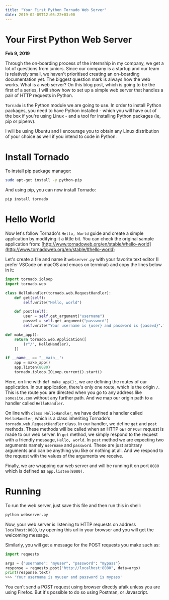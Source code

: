 ```yaml
---
title: "Your First Python Tornado Web Server"
date: 2019-02-09T12:05:22+03:00
---
```


# Your First Python Web Server

**Feb 9, 2019**
<!-- <sup>Last modified: **Dec 2, 2018**</sup> -->

Through the on-boarding process of the internship in my company, we get a lot of questions from juniors. Since our company is a startup and our team is relatively small, we haven't prioritised creating an on-boarding documentation yet. The biggest question mark is always how the web works. What is a web server? On this blog post, which is going to be the first of a series, I will show how to set up a simple web server that handles a pair of HTTP requests in Python.

`Tornado` is the Python module we are going to use. In order to install Python packages, you need to have Python installed - which you will have out of the box if you're using Linux - and a tool for installing Python packages (ie, pip or pipenv).

I will be using Ubuntu and I encourage you to obtain any Linux distribution of your choice as well if you intend to code in Python.


# Install Tornado

To install pip package manager:

```bash
sudo apt-get install -y python-pip
```

And using pip, you can now install Tornado:


```bash
pip install tornado
```

# Hello World

Now let's follow Tornado's `Hello, World` guide and create a simple application by modifying it a little bit. You can check the original sample application from: [http://www.tornadoweb.org/en/stable/#hello-world](http://www.tornadoweb.org/en/stable/#hello-world)

Let's create a file and name it `webserver.py` with your favorite text editor (I prefer VSCode on macOS and emacs on terminal) and copy the lines below in it:


```python
import tornado.ioloop
import tornado.web

class HelloHandler(tornado.web.RequestHandler):
    def get(self):
        self.write("Hello, world")

    def post(self):
        user = self.get_argument("username")
        passwd = self.get_argument("password")
        self.write("Your username is {user} and password is {passwd}".format(user=user, passwd=passwd))

def make_app():
    return tornado.web.Application([
        (r"/", HelloHandler),
    ])

if __name__ == "__main__":
    app = make_app()
    app.listen(8080)
    tornado.ioloop.IOLoop.current().start()
```

Here, on line with `def make_app():`, we are defining the routes of our application. In our application, there's only one route, which is the origin `/`. This is the route you are directed when you go to any address like `somesite.com` without any further path. And we map our origin path to a handler called `HelloHandler`.

On line with `class HelloHandler`, we have defined a handler called `HelloHandler`, which is a class inheriting Tornado's `tornado.web.RequestHandler` class. In our handler, we define `get` and `post` methods. These methods will be called when an HTTP `GET` or `POST` request is made to our web server. In `get` method, we simply respond to the request with a friendly message, `Hello, world`. In `post` method we are expecting two arguments namely `username` and `password`. These are just arbitrary arguments and can be anything you like or nothing at all. And we respond to the request with the values of the arguments we receive.

Finally, we are wrapping our web server and will be running it on port `8080` which is defined as `app.listen(8080)`.

# Running

To run the web server, just save this file and then run this in shell:

```bash
python webserver.py
```

Now, your web server is listening to HTTP requests on address `localhost:8080`, try opening this url in your browser and you will get the welcoming message.

Similarly, you will get a message for the POST requests you make such as:


```python
import requests

args = {"username": "myuser", "password": "mypass"}
response = requests.post("http://localhost:8080", data=args)
print(response.text)
>>> 'Your username is myuser and password is mypass'
```

You can't send a POST request using browser directly afaik unless you are using Firefox. But it's possible to do so using Postman, or Javascript.
